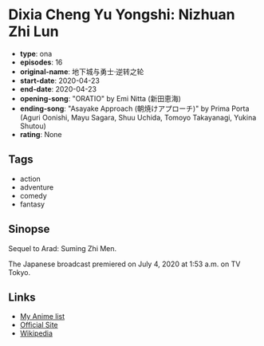 # Dixia Cheng Yu Yongshi: Nizhuan Zhi Lun

-   **type**: ona
-   **episodes**: 16
-   **original-name**: 地下城与勇士·逆转之轮
-   **start-date**: 2020-04-23
-   **end-date**: 2020-04-23
-   **opening-song**: "ORATIO" by Emi Nitta (新田恵海)
-   **ending-song**: "Asayake Approach (朝焼けアプローチ)" by Prima Porta (Aguri Oonishi, Mayu Sagara, Shuu Uchida, Tomoyo Takayanagi, Yukina Shutou)
-   **rating**: None

## Tags

-   action
-   adventure
-   comedy
-   fantasy

## Sinopse

Sequel to Arad: Suming Zhi Men.

The Japanese broadcast premiered on July 4, 2020 at 1:53 a.m. on TV Tokyo.

## Links

-   [My Anime list](https://myanimelist.net/anime/38416/Dixia_Cheng_Yu_Yongshi__Nizhuan_Zhi_Lun)
-   [Official Site](https://www.tv-tokyo.co.jp/anime/arad_gia/)
-   [Wikipedia](http://en.wikipedia.org/wiki/Dungeon_Fighter_Online)
